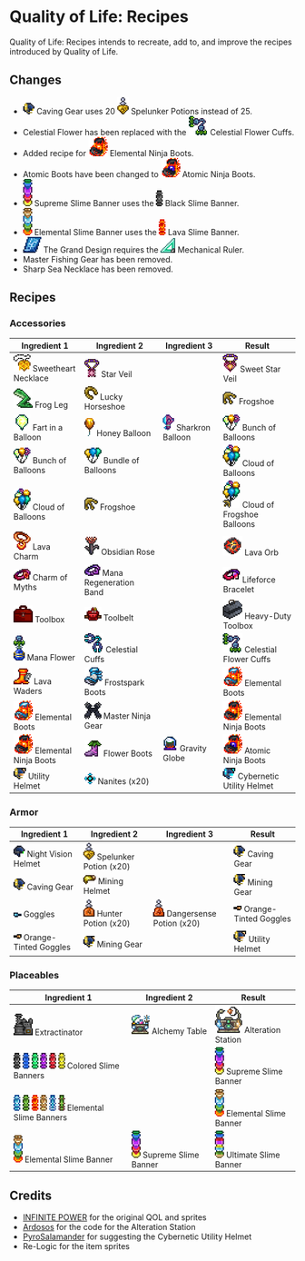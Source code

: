 # Quality of Life: Recipes
Quality of Life: Recipes intends to recreate, add to, and improve the recipes introduced by Quality of Life.

## Changes
* ![](Items/Armor/CavingGear.png) Caving Gear uses 20 ![](readme/SpelunkerPotion.png) Spelunker Potions instead of 25.
* Celestial Flower has been replaced with the ![](Items/Accessories/CelestialFlowerCuffs.png) Celestial Flower Cuffs.
* Added recipe for ![](Items/Accessories/ElementalNinjaBoots.png) Elemental Ninja Boots.
* Atomic Boots have been changed to ![](Items/Accessories/AtomicNinjaBoots.png) Atomic Ninja Boots.
* ![](Tiles/Banners/Slimes/SupremeSlimeBanner.png) Supreme Slime Banner uses the ![](readme/Banners/Slimes/BlackSlimeBanner.png) Black Slime Banner.
* ![](Tiles/Banners/Slimes/ElementalSlimeBanner.png) Elemental Slime Banner uses the ![](readme/Banners/Slimes/LavaSlimeBanner.png) Lava Slime Banner.
* ![](readme/TheGrandDesign.png) The Grand Design requires the ![](readme/MechanicalRuler.png) Mechanical Ruler.
* Master Fishing Gear has been removed.
* Sharp Sea Necklace has been removed.

## Recipes
### Accessories
| Ingredient 1 | Ingredient 2 | Ingredient 3 | Result |
| ------------ | ------------ | ------------ | ------ |
| ![](readme/SweetheartNecklace.png) Sweetheart Necklace | ![](readme/StarVeil.png) Star Veil | | ![](Items/Accessories/SweetStarVeil.png) Sweet Star Veil |
| ![](readme/FrogLeg.png) Frog Leg | ![](readme/LuckyHorseshoe.png) Lucky Horseshoe | | ![](Items/Accessories/Frogshoe.png) Frogshoe |
| ![](readme/FartinaBalloon.png) Fart in a Balloon | ![](readme/HoneyBalloon.png) Honey Balloon | ![](readme/SharkronBalloon.png) Sharkron Balloon | ![](Items/Accessories/BunchOfBalloons.png) Bunch of Balloons |
| ![](Items/Accessories/BunchOfBalloons.png) Bunch of Balloons | ![](readme/BundleofBalloons.png) Bundle of Balloons | | ![](Items/Accessories/CloudOfBalloons.png) Cloud of Balloons |
| ![](Items/Accessories/CloudOfBalloons.png) Cloud of Balloons | ![](Items/Accessories/Frogshoe.png) Frogshoe | | ![](Items/Accessories/CloudOfFrogshoeBalloons.png) Cloud of Frogshoe Balloons |
| ![](readme/LavaCharm.png) Lava Charm | ![](readme/ObsidianRose.png) Obsidian Rose | | ![](Items/Accessories/LavaOrb.png) Lava Orb |
| ![](readme/CharmofMyths.png) Charm of Myths | ![](readme/ManaRegenerationBand.png) Mana Regeneration Band | | ![](Items/Accessories/LifeforceBracelet.png) Lifeforce Bracelet |
| ![](readme/Toolbox.png) Toolbox | ![](readme/Toolbelt.png) Toolbelt | | ![](Items/Accessories/HeavyDutyToolbox.png) Heavy-Duty Toolbox |
| ![](readme/ManaFlower.png) Mana Flower | ![](readme/CelestialCuffs.png) Celestial Cuffs | | ![](Items/Accessories/CelestialFlowerCuffs.png) Celestial Flower Cuffs |
| ![](readme/LavaWaders.png) Lava Waders | ![](readme/FrostsparkBoots.png) Frostspark Boots | | ![](Items/Accessories/ElementalBoots.png) Elemental Boots |
| ![](Items/Accessories/ElementalBoots.png) Elemental Boots | ![](readme/MasterNinjaGear.png) Master Ninja Gear | | ![](Items/Accessories/ElementalNinjaBoots.png) Elemental Ninja Boots |
| ![](Items/Accessories/ElementalNinjaBoots.png) Elemental Ninja Boots | ![](readme/FlowerBoots.png) Flower Boots | ![](readme/GravityGlobe.png) Gravity Globe | ![](Items/Accessories/AtomicNinjaBoots.png) Atomic Ninja Boots |
| ![](Items/Armor/UtilityHelmet.png) Utility Helmet | ![](readme/Nanites.png) Nanites (x20) | | ![](Items/Accessories/CyberneticUtilityHelmet.png) Cybernetic Utility Helmet |

### Armor
| Ingredient 1 | Ingredient 2 | Ingredient 3 | Result |
| ------------ | ------------ | ------------ | ------ |
| ![](readme/NightVisionHelmet.png) Night Vision Helmet | ![](readme/SpelunkerPotion.png) Spelunker Potion (x20) | | ![](Items/Armor/CavingGear.png) Caving Gear |
| ![](Items/Armor/CavingGear.png) Caving Gear | ![](readme/MiningHelmet.png) Mining Helmet | | ![](Items/Armor/MiningGear.png) Mining Gear |
| ![](readme/Goggles.png) Goggles | ![](readme/HunterPotion.png) Hunter Potion (x20) | ![](readme/DangersensePotion.png) Dangersense Potion (x20) | ![](Items/Armor/OrangeTintedGoggles.png) Orange-Tinted Goggles |
| ![](Items/Armor/OrangeTintedGoggles.png) Orange-Tinted Goggles | ![](Items/Armor/MiningGear.png) Mining Gear | | ![](Items/Armor/UtilityHelmet.png) Utility Helmet |

### Placeables
| Ingredient 1 | Ingredient 2 | Result |
| ------------ | ------------ | ------ |
| ![](readme/Extractinator.png) Extractinator | ![](readme/AlchemyTable.png) Alchemy Table | ![](Items/Placeable/AlterationStation.png) Alteration Station |
| ![](readme/Banners/Slimes/BlackSlimeBanner.png) ![](readme/Banners/Slimes/BlueSlimeBanner.png) ![](readme/Banners/Slimes/GreenSlimeBanner.png) ![](readme/Banners/Slimes/PurpleSlimeBanner.png) ![](readme/Banners/Slimes/RedSlimeBanner.png) ![](readme/Banners/Slimes/YellowSlimeBanner.png) Colored Slime Banners | | ![](Tiles/Banners/Slimes/SupremeSlimeBanner.png) Supreme Slime Banner |
| ![](readme/Banners/Slimes/IceSlimeBanner.png) ![](readme/Banners/Slimes/JungleSlimeBanner.png) ![](readme/Banners/Slimes/LavaSlimeBanner.png) ![](readme/Banners/Slimes/SandSlimeBanner.png) ![](readme/Banners/Slimes/SpikedIceSlimeBanner.png) ![](readme/Banners/Slimes/SpikedJungleSlimeBanner.png) Elemental Slime Banners | | ![](Tiles/Banners/Slimes/ElementalSlimeBanner.png) Elemental Slime Banner |
| ![](Tiles/Banners/Slimes/ElementalSlimeBanner.png) Elemental Slime Banner | ![](Tiles/Banners/Slimes/SupremeSlimeBanner.png) Supreme Slime Banner | ![](Tiles/Banners/Slimes/UltimateSlimeBanner.png) Ultimate Slime Banner

## Credits
* [INFINITE POWER](https://forums.terraria.org/index.php?members/infinite-power.30898/) for the original QOL and sprites
* [Ardosos](https://forums.terraria.org/index.php?members/ardosos.50173/) for the code for the Alteration Station
* [PyroSalamander](https://forums.terraria.org/index.php?members/pyrosalamander.85695/) for suggesting the Cybernetic Utility Helmet
* Re-Logic for the item sprites